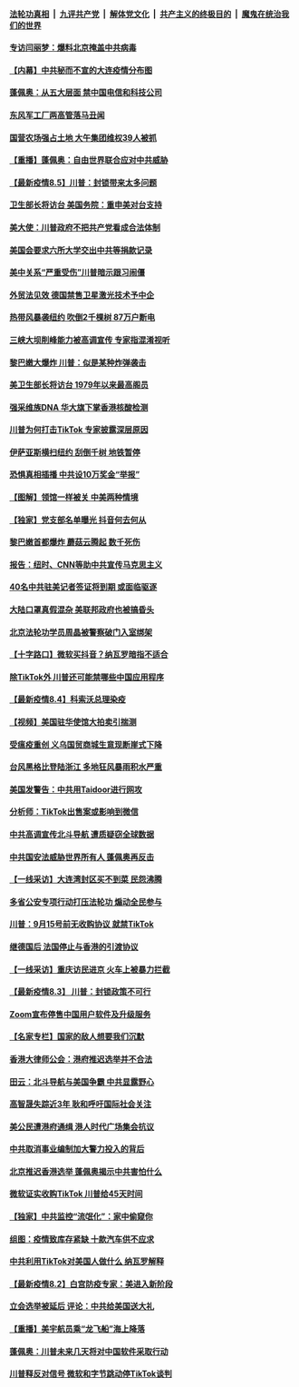 ####  [法轮功真相](../../../../basic/blob/master/README.md?t=08061131) &nbsp;|&nbsp; [九评共产党](../../../../9ping.md/blob/master/README.md?t=08061131) &nbsp;|&nbsp; [解体党文化](../../../../jtdwh.md/blob/master/README.md?t=08061131)  &nbsp;|&nbsp; [共产主义的终极目的](../../../../gczydzjmd.md/blob/master/README.md?t=08061131) &nbsp;|&nbsp; [魔鬼在统治我们的世界](../../../../mgztzwmdsj.md/blob/master/README.md?t=08061131) 

#### [专访闫丽梦：爆料北京掩盖中共病毒](../pages/nf4514/n12309844.md?t=08061131) 

#### [【内幕】中共秘而不宣的大连疫情分布图](../pages/nf4514/n12305587.md?t=08061131) 

#### [蓬佩奥：从五大层面 禁中国电信和科技公司](../pages/nf4514/n12309561.md?t=08061131) 

#### [东风军工厂两高管落马丑闻](../pages/nf4514/n12309712.md?t=08061131) 

#### [国营农场强占土地 大午集团维权39人被抓](../pages/nf4514/n12309711.md?t=08061131) 

#### [【重播】蓬佩奥：自由世界联合应对中共威胁](../pages/nf4514/n12307698.md?t=08061131) 

#### [【最新疫情8.5】川普：封锁带来太多问题](../pages/nf4514/n12307186.md?t=08061131) 

#### [卫生部长将访台 美国务院：重申美对台支持](../pages/nf4514/n12309266.md?t=08061131) 

#### [美大使：川普政府不把共产党看成合法体制](../pages/nf4514/n12309039.md?t=08061131) 

#### [美国会要求六所大学交出中共等捐款记录](../pages/nf4514/n12308964.md?t=08061131) 

#### [美中关系“严重受伤”川普暗示跟习闹僵](../pages/nf4514/n12308293.md?t=08061131) 

#### [外贸法见效 德国禁售卫星激光技术予中企](../pages/nf4514/n12307412.md?t=08061131) 

#### [热带风暴袭纽约 吹倒2千棵树 87万户断电](../pages/nf4514/n12307828.md?t=08061131) 

#### [三峡大坝削峰能力被高调宣传 专家指混淆视听](../pages/nf4514/n12306667.md?t=08061131) 

#### [黎巴嫩大爆炸 川普：似是某种炸弹袭击](../pages/nf4514/n12307535.md?t=08061131) 

#### [美卫生部长将访台 1979年以来最高阁员](../pages/nf4514/n12307491.md?t=08061131) 

#### [强采维族DNA 华大旗下掌香港核酸检测](../pages/nf4514/n12307394.md?t=08061131) 

#### [川普为何打击TikTok 专家披露深层原因](../pages/nf4514/n12306603.md?t=08061131) 

#### [伊萨亚斯横扫纽约 刮倒千树 地铁暂停](../pages/nf4514/n12307108.md?t=08061131) 

#### [恐惧真相插播 中共设10万奖金“举报”](../pages/nf4514/n12306396.md?t=08061131) 

#### [【图解】领馆一样被关 中美两种情境](../pages/nf4514/n12306916.md?t=08061131) 

#### [【独家】党支部名单曝光 抖音何去何从](../pages/nf4514/n12306881.md?t=08061131) 

#### [黎巴嫩首都爆炸 蘑菇云腾起 数千死伤](../pages/nf4514/n12306655.md?t=08061131) 

#### [报告：纽时、CNN等助中共宣传马克思主义](../pages/nf4514/n12306276.md?t=08061131) 

#### [40名中共驻美记者签证将到期 或面临驱逐](../pages/nf4514/n12306435.md?t=08061131) 

#### [大陆口罩真假混杂 美联邦政府也被搞昏头](../pages/nf4514/n12304925.md?t=08061131) 

#### [北京法轮功学员周晶被警察破门入室绑架](../pages/nf4514/n12303221.md?t=08061131) 

#### [【十字路口】微软买抖音？纳瓦罗暗指不适合](../pages/nf4514/n12304741.md?t=08061131) 

#### [除TikTok外 川普还可能禁哪些中国应用程序](../pages/nf4514/n12306153.md?t=08061131) 

#### [【最新疫情8.4】科索沃总理染疫](../pages/nf4514/n12304636.md?t=08061131) 

#### [【视频】美国驻华使馆大拍卖引揣测](../pages/nf4514/n12305262.md?t=08061131) 

#### [受瘟疫重创 义乌国贸商城生意现断崖式下降](../pages/nf4514/n12305552.md?t=08061131) 

#### [台风黑格比登陆浙江 多地狂风暴雨积水严重](../pages/nf4514/n12305071.md?t=08061131) 

#### [美国发警告：中共用Taidoor进行网攻](../pages/nf4514/n12305501.md?t=08061131) 

#### [分析师：TikTok出售案或影响到微信](../pages/nf4514/n12304815.md?t=08061131) 

#### [中共高调宣传北斗导航 遭质疑窃全球数据](../pages/nf4514/n12302964.md?t=08061131) 

#### [中共国安法威胁世界所有人 蓬佩奥再反击](../pages/nf4514/n12304496.md?t=08061131) 

#### [【一线采访】大连湾封区买不到菜 民怨沸腾](../pages/nf4514/n12304363.md?t=08061131) 

#### [多省公安专项行动打压法轮功 煽动全民参与](../pages/nf4514/n12301737.md?t=08061131) 

#### [川普：9月15号前无收购协议 就禁TikTok](../pages/nf4514/n12304207.md?t=08061131) 

#### [继德国后 法国停止与香港的引渡协议](../pages/nf4514/n12303960.md?t=08061131) 

#### [【一线采访】重庆访民进京 火车上被暴力拦截](../pages/nf4514/n12303881.md?t=08061131) 

#### [【最新疫情8.3】 川普：封锁政策不可行](../pages/nf4514/n12299879.md?t=08061131) 

#### [Zoom宣布停售中国用户软件及升级服务](../pages/nf4514/n12303600.md?t=08061131) 

#### [【名家专栏】国家的敌人想要我们沉默](../pages/nf4514/n12298835.md?t=08061131) 

#### [香港大律师公会：港府推迟选举并不合法](../pages/nf4514/n12302885.md?t=08061131) 

#### [田云：北斗导航与美国争霸 中共显露野心](../pages/nf4514/n12302801.md?t=08061131) 

#### [高智晟失踪近3年 耿和呼吁国际社会关注](../pages/nf4514/n12302582.md?t=08061131) 

#### [美公民遭港府通缉 港人时代广场集会抗议](../pages/nf4514/n12302427.md?t=08061131) 

#### [中共取消事业编制加大警力投入的背后](../pages/nf4514/n12301963.md?t=08061131) 

#### [北京推迟香港选举 蓬佩奥揭示中共害怕什么](../pages/nf4514/n12301924.md?t=08061131) 

#### [微软证实收购TikTok 川普给45天时间](../pages/nf4514/n12302090.md?t=08061131) 

#### [【独家】中共监控“流氓化”：家中偷窥你](../pages/nf4514/n12295728.md?t=08061131) 

#### [组图：疫情致库存紧缺 十款汽车供不应求](../pages/nf4514/n12293740.md?t=08061131) 

#### [中共利用TikTok对美国人做什么 纳瓦罗解释](../pages/nf4514/n12301755.md?t=08061131) 

#### [【最新疫情8.2】白宫防疫专家：美进入新阶段](../pages/nf4514/n12296613.md?t=08061131) 

#### [立会选举被延后 评论：中共给美国送大礼](../pages/nf4514/n12301820.md?t=08061131) 

#### [【重播】美宇航员乘“龙飞船”海上降落](../pages/nf4514/n12300197.md?t=08061131) 

#### [蓬佩奥：川普未来几天将对中国软件采取行动](../pages/nf4514/n12301427.md?t=08061131) 

#### [川普释反对信号 微软和字节跳动停TikTok谈判](../pages/nf4514/n12301273.md?t=08061131) 

